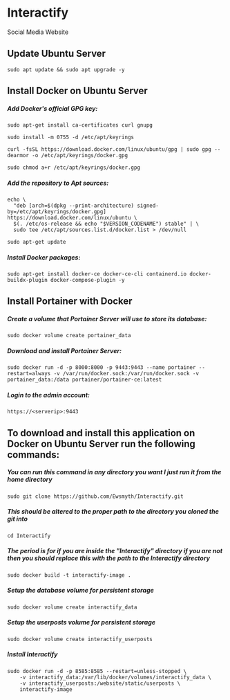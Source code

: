 # Interactify
 Social Media Website

## Update Ubuntu Server
```
sudo apt update && sudo apt upgrade -y
```

## Install Docker on Ubuntu Server

##### Add Docker's official GPG key:
```
sudo apt-get install ca-certificates curl gnupg
```
```
sudo install -m 0755 -d /etc/apt/keyrings
```
```
curl -fsSL https://download.docker.com/linux/ubuntu/gpg | sudo gpg --dearmor -o /etc/apt/keyrings/docker.gpg
```
```
sudo chmod a+r /etc/apt/keyrings/docker.gpg
```
##### Add the repository to Apt sources:
```
echo \
  "deb [arch=$(dpkg --print-architecture) signed-by=/etc/apt/keyrings/docker.gpg] https://download.docker.com/linux/ubuntu \
  $(. /etc/os-release && echo "$VERSION_CODENAME") stable" | \
  sudo tee /etc/apt/sources.list.d/docker.list > /dev/null
```
```
sudo apt-get update
```
##### Install Docker packages:
```
sudo apt-get install docker-ce docker-ce-cli containerd.io docker-buildx-plugin docker-compose-plugin -y
```

## Install Portainer with Docker
##### Create a volume that Portainer Server will use to store its database:
```
sudo docker volume create portainer_data
```
##### Download and install Portainer Server:
```
sudo docker run -d -p 8000:8000 -p 9443:9443 --name portainer --restart=always -v /var/run/docker.sock:/var/run/docker.sock -v portainer_data:/data portainer/portainer-ce:latest
```
##### Login to the admin account:
```
https://<serverip>:9443
```

## To download and install this application on Docker on Ubuntu Server run the following commands:

##### You can run this command in any directory you want I just run it from the home directory
```
sudo git clone https://github.com/Ewsmyth/Interactify.git
```
##### This should be altered to the proper path to the directory you cloned the git into
```
cd Interactify
```
##### The period is for if you are inside the "Interactify" directory if you are not then you should replace this with the path to the Interactify directory
```
sudo docker build -t interactify-image .
```
##### Setup the database volume for persistent storage
```
sudo docker volume create interactify_data
```
##### Setup the userposts volume for persistent storage
```
sudo docker volume create interactify_userposts
```
##### Install Interactify
```
sudo docker run -d -p 8585:8585 --restart=unless-stopped \
    -v interactify_data:/var/lib/docker/volumes/interactify_data \
    -v interactify_userposts:/website/static/userposts \
    interactify-image
```
